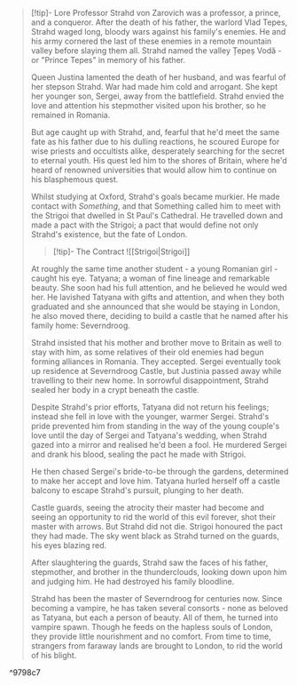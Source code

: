 >[!tip]- Lore
>Professor Strahd von Zarovich was a professor, a prince, and a conqueror. After the death of his father, the warlord Vlad Tepes, Strahd waged long, bloody wars against his family's enemies. He and his army cornered the last of these enemies in a remote mountain valley before slaying them all. Strahd named the valley Țepeș Vodă - or "Prince Tepes" in memory of his father.
>
>Queen Justina lamented the death of her husband, and was fearful of her stepson Strahd. War had made him cold and arrogant. She kept her younger son, Sergei, away from the battlefield. Strahd envied the love and attention his stepmother visited upon his brother, so he remained in Romania. 
>
>But age caught up with Strahd, and, fearful that he'd meet the same fate as his father due to his dulling reactions, he scoured Europe for wise priests and occultists alike, desperately searching for the secret to eternal youth. His quest led him to the shores of Britain, where he'd heard of renowned universities that would allow him to continue on his blasphemous quest.
>
>Whilst studying at Oxford, Strahd's goals became murkier. He made contact with _Something_, and that Something called him to meet with the Strigoi that dwelled in St Paul's Cathedral. He travelled down and made a pact with the Strigoi; a pact that would define not only Strahd's existence, but the fate of London.
>
>>[!tip]- The Contract
>>![[Strigoi|Strigoi]]
>
>At roughly the same time another student - a young Romanian girl - caught his eye. Tatyana; a woman of fine lineage and remarkable beauty. She soon had his full attention, and he believed he would wed her. He lavished Tatyana with gifts and attention, and when they both graduated and she announced that she would be staying in London, he also moved there, deciding to build a castle that he named after his family home: Severndroog.
> 
>Strahd insisted that his mother and brother move to Britain as well to stay with him, as some relatives of their old enemies had begun forming alliances in Romania. They accepted. Sergei eventually took up residence at Severndroog Castle, but Justinia passed away while travelling to their new home. In sorrowful disappointment, Strahd sealed her body in a crypt beneath the castle.
>
>Despite Strahd's prior efforts, Tatyana did not return his feelings; instead she fell in love with the younger, warmer Sergei. Strahd's pride prevented him from standing in the way of the young couple's love until the day of Sergei and Tatyana's wedding, when Strahd gazed into a mirror and realised he'd been a fool. He murdered Sergei and drank his blood, sealing the pact he made with Strigoi.
>
>He then chased Sergei's bride-to-be through the gardens, determined to make her accept and love him. Tatyana hurled herself off a castle balcony to escape Strahd's pursuit, plunging to her death.
>
>Castle guards, seeing the atrocity their master had become and seeing an opportunity to rid the world of this evil forever, shot their master with arrows. But Strahd did not die. Strigoi honoured the pact they had made. The sky went black as Strahd turned on the guards, his eyes blazing red.
>
>After slaughtering the guards, Strahd saw the faces of his father, stepmother, and brother in the thunderclouds, looking down upon him and judging him. He had destroyed his family bloodline.
>
>Strahd has been the master of Severndroog for centuries now. Since becoming a vampire, he has taken several consorts - none as beloved as Tatyana, but each a person of beauty. All of them, he turned into vampire spawn. Though he feeds on the hapless souls of London, they provide little nourishment and no comfort. From time to time, strangers from faraway lands are brought to London, to rid the world of his blight.

^9798c7

